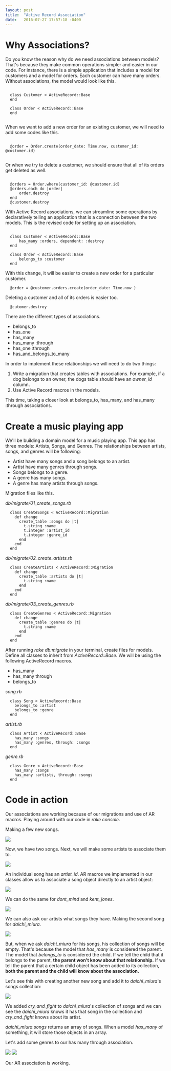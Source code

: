 ```yaml
---
layout: post
title:  "Active Record Association"
date:   2016-07-27 17:57:18 -0400
---
```



# Why Associations?

Do you know the reason why do we need associations between models? That's because they make common operations simpler and easier in our code. For instance, there is a simple application that includes a model for customers and a model for orders. Each customer can have many orders. Without associations, the model would look like this.

```

  class Customer < ActiveRecord::Base
  end

  class Order < ActiveRecord::Base
  end
  
```


When we want to add a new order for an existing customer, we will need to add some codes like this.

```

  @order = Order.create(order_date: Time.now, customer_id: @customer.id)  
  
```


Or when we try to delete a customer, we should ensure that all of its orders get deleted as well.


```

  @orders = Order.where(customer_id: @customer.id)
  @orders.each do |order|
      order.destroy
  end
  @customer.destroy

```

With Active Record associations, we can streamline some operations by declaratively telling an application that is a connection between the two models. This is the revised code for setting up an association.

```

  class Customer < ActiveRecord::Base
      has_many :orders, dependent: :destroy
  end

  class Order < ActiveRecord::Base
      belongs_to :customer
  end

```

With this change, it will be easier to create a new order for a particular customer.

```
  @order = @customer.orders.create(order_date: Time.now )
```

Deleting a customer and all of its orders is easier too.

```
  @cutomer.destroy
```

There are the different types of associations.


* belongs_to
* has_one
* has_many
* has_many :through
* has_one :through
* has_and_belongs_to_many


In order to implement these relationships we will need to do two things:


1. Write a migration that creates tables with associations. For example, if a dog belongs to an owner, the dogs table should have an *owner_id* column.
2. Use Active Record macros in the models.


This time, taking a closer look at belongs_to, has_many, and has_many :through associations.


#  Create a music playing app

We'll be building a domain model for a music playing app. This app has three models: Artists, Songs, and Genres. The relationships between artists, songs, and genres will be following:

* Artist have many songs and a song belongs to an artist.
* Artist have many genres through songs.
* Songs belongs to a genre.
* A genre has many songs.
* A genre has many artists through songs.

Migration files like this.


*db/migrate/01_create_songs.rb*

```
  class CreateSongs < ActiveRecord::Migration
    def change
      create_table :songs do |t|
        t.string :name
        t.integer :artist_id
        t.integer :genre_id
      end
    end
  end    
```


*db/migrate/02_create_artists.rb*

```
  class CreateArtists < ActiveRecord::Migration
    def change
      create_table :artists do |t|
        t.string :name
      end
    end
  end
```


*db/migrate/03_create_genres.rb*

```
  class CreateGenres < ActiveRecord::Migration
    def change
      create_table :genres do |t|
        t.string :name
      end
    end
  end
```

After running *rake db:migrate* in your terminal, create files for models. Define all classes to inherit from *ActiveRecord::Base*. We will be using the following ActiveRecord macros.

* has_many
* has_many through
* belongs_to



*song.rb*

```
  class Song < ActiveRecord::Base
    belongs_to :artist
    belongs_to :genre
  end   
```


*artist.rb*

```
  class Artist < ActiveRecord::Base
    has_many :songs
    has_many :genres, through: :songs
  end   
```


*genre.rb*

```
  class Genre < ActiveRecord::Base
    has_many :songs
    has_many :artists, through: :songs
  end    
```

# Code in action

Our associations are working because of our migrations and use of AR macros. Playing around with our code in *rake console*.

Making a few new songs.

![](http://i.imgur.com/QFEVzFP.png)

Now, we have two songs. Next, we will make some artists to associate them to.

![](http://i.imgur.com/cmnGOnS.png)

An individual song has an *artist_id*. AR macros we implemented in our classes allow us to associate a song object directly to an artist object:

![](http://i.imgur.com/1UCjn3n.png)

We can do the same for *dont_mind* and *kent_jones*.

![](http://i.imgur.com/SjM3Vm4.png)

We can also ask our artists what songs they have. Making the second song for *daichi_miura*.

![](http://i.imgur.com/JTOhhjQ.png)

But, when we ask *daichi_miura* for his songs, his collection of songs will be empty. That's because the model that *has_many* is considered the parent. The model that *belongs_to* is considered the child. If we tell the child that it belongs to the parent, **the parent won't know about that relationship.** If we tell the parent that a certain child object has been added to its collection, **both the parent and the child will know about the association.**

Let's see this with creating another new song and add it to *daichi_miura*'s songs collection:

![](http://i.imgur.com/EyI5I5f.png)

We added *cry_and_fight* to *daichi_miura*'s collection of songs and we can see the *daichi_miura* knows it has that song in the collection and *cry_and_fight* knows about its artist.

*daichi_miura.songs* returns an array of songs. When a model *has_many* of something, it will store those objects in an array.

Let's add some genres to our has many through association.

![](http://i.imgur.com/4fKcDdO.png)
![](http://i.imgur.com/23N4RIv.png)

Our AR association is working.













